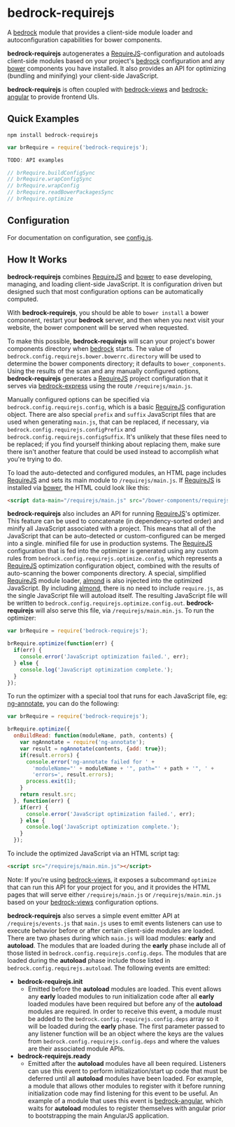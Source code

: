 # bedrock-requirejs

A [bedrock][] module that provides a client-side module loader and
autoconfiguration capabilities for bower components.

**bedrock-requirejs** autogenerates a [RequireJS][]-configuration and autoloads
client-side modules based on your project's [bedrock][] configuration and
any [bower][] components you have installed. It also provides an API for
optimizing (bundling and minifying) your client-side JavaScript.

**bedrock-requirejs** is often coupled with [bedrock-views][] and
[bedrock-angular][] to provide frontend UIs.

## Quick Examples

```
npm install bedrock-requirejs
```

```js
var brRequire = require('bedrock-requirejs');

TODO: API examples

// brRequire.buildConfigSync
// brRequire.wrapConfigSync
// brRequire.wrapConfig
// brRequire.readBowerPackagesSync
// brRequire.optimize
```

## Configuration

For documentation on configuration, see [config.js](https://github.com/digitalbazaar/bedrock-requirejs/blob/master/lib/config.js).

## How It Works

**bedrock-requirejs** combines [RequireJS][] and [bower][] to ease developing,
managing, and loading client-side JavaScript. It is configuration driven but
designed such that most configuration options can be automatically computed.

With **bedrock-requirejs**, you should be able to `bower install` a bower
component, restart your **bedrock** server, and then when you next visit
your website, the bower component will be served when requested.

To make this possible, **bedrock-requirejs** will scan your project's
bower components directory when [bedrock][] starts. The value of
`bedrock.config.requirejs.bower.bowerrc.directory` will be used to determine
the bower components directory; it defaults to `bower_components`. Using the
results of the scan and any manually configured options, **bedrock-requirejs**
generates a [RequireJS][] project configuration that it serves via
[bedrock-express][] using the route `/requirejs/main.js`.

Manually configured options can be specified via
`bedrock.config.requirejs.config`, which is a basic [RequireJS][] configuration
object. There are also special `prefix` and `suffix` JavaScript files that are
used when generating `main.js`, that can be replaced, if necessary, via
`bedrock.config.requirejs.configPrefix` and
`bedrock.config.requirejs.configSuffix`. It's unlikely that these files need
to be replaced; if you find yourself thinking about replacing them, make sure
there isn't another feature that could be used instead to accomplish what
you're trying to do.

To load the auto-detected and configured modules, an HTML page includes
[RequireJS][] and sets its main module to `/requirejs/main.js`. If
[RequireJS][] is installed via [bower][], the HTML could look like this:

```html
<script data-main="/requirejs/main.js" src="/bower-components/requirejs/require.js"></script>
```

**bedrock-requirejs** also includes an API for running [RequireJS][]'s
optimizer. This feature can be used to concatenate (in dependency-sorted order)
and minify all JavaScript associated with a project. This means that all of
the JavaScript that can be auto-detected or custom-configured can be merged
into a single. minified file for use in production systems. The [RequireJS][]
configuration that is fed into the optimizer is generated using any custom
rules from `bedrock.config.requirejs.optimize.config`, which represents a
[RequireJS][] optimization configuration object, combined with the
results of auto-scanning the bower components directory. A special, simplified
[RequireJS][] module loader, [almond][] is also injected into the optimized
JavaScript. By including [almond][], there is no need to include `require.js`,
as the single JavaScript file will autoload itself. The resulting JavaScript
file will be written to `bedrock.config.requirejs.optimize.config.out`.
**bedrock-requirejs** will also serve this file, via `/requirejs/main.min.js`.
To run the optimizer:

```js
var brRequire = require('bedrock-requirejs');

brRequire.optimize(function(err) {
  if(err) {
    console.error('JavaScript optimization failed.', err);
  } else {
    console.log('JavaScript optimization complete.');
  }
});
```

To run the optimizer with a special tool that runs for each JavaScript file,
eg: [ng-annotate][], you can do the following:

```js
var brRequire = require('bedrock-requirejs');

brRequire.optimize({
  onBuildRead: function(moduleName, path, contents) {
    var ngAnnotate = require('ng-annotate');
    var result = ngAnnotate(contents, {add: true});
    if(result.errors) {
      console.error('ng-annotate failed for ' +
        'moduleName="' + moduleName + '", path="' + path + '", ' +
        'errors=', result.errors);
      process.exit(1);
    }
    return result.src;
  }, function(err) {
    if(err) {
      console.error('JavaScript optimization failed.', err);
    } else {
      console.log('JavaScript optimization complete.');
    }
  });
```

To include the optimized JavaScript via an HTML script tag:

```html
<script src="/requirejs/main.min.js"></script>
```

Note: If you're using [bedrock-views][], it exposes a subcommand `optimize`
that can run this API for your project for you, and it provides the HTML
pages that will serve either `/requirejs/main.js` or `/requirejs/main.min.js`
based on your [bedrock-views][] configuration options.

**bedrock-requirejs** also serves a simple event emitter API at
`/requirejs/events.js` that `main.js` uses to emit events listeners can use to
execute behavior before or after certain client-side modules are loaded.
There are two phases during which `main.js` will load modules: **early**
and **autoload**. The modules that are loaded during the **early** phase
include all of those listed in `bedrock.config.requirejs.config.deps`. The
modules that are loaded during the **autoload** phase include those listed
in `bedrock.config.requirejs.autoload`. The following events are emitted:

- **bedrock-requirejs.init**
  - Emitted before the **autoload** modules are loaded. This event allows
    any **early** loaded modules to run initialization code after all **early**
    loaded modules have been required but before any of the **autoload**
    modules are required. In order to receive this event, a module must be
    added to the `bedrock.config.requirejs.config.deps` array so it will be
    loaded during the **early** phase. The first parameter passed to any
    listener function will be an object where the keys are the values from
    `bedrock.config.requirejs.config.deps` and where the values are
    their associated module APIs.
- **bedrock-requirejs.ready**
  - Emitted after the **autoload** modules have all been required. Listeners
    can use this event to perform initialization/start up code that must be
    deferred until all **autoload** modules have been loaded. For example,
    a module that allows other modules to register with it before running
    initialization code may find listening for this event to be useful. An
    example of a module that uses this event is [bedrock-angular][], which
    waits for **autoload** modules to register themselves with angular prior to
    bootstrapping the main AngularJS application.


[almond]: https://github.com/jrburke/almond
[bedrock]: https://github.com/digitalbazaar/bedrock
[bedrock-angular]: https://github.com/digitalbazaar/bedrock-angular
[bedrock-express]: https://github.com/digitalbazaar/bedrock-express
[bedrock-views]: https://github.com/digitalbazaar/bedrock-views
[bower]: http://bower.io/
[ng-annotate]: https://github.com/olov/ng-annotate
[RequireJS]: http://requirejs.org/
